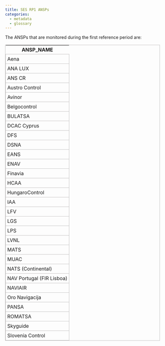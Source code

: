 ```yaml
---
title: SES RP1 ANSPs
categories:
  - metadata
  - glossary
---
```


<style>
table, td {
  border: 1px solid #bfbdbd;
  border-collapse: collapse;
}
td {
  padding: 5px;
}
</style>


The ANSPs that are monitored during the first reference period are: 

| ANSP_NAME |
|-----------|
| Aena |
| ANA LUX |
| ANS CR |
| Austro Control |
| Avinor |
| Belgocontrol |
| BULATSA |
| DCAC Cyprus |
| DFS |
| DSNA |
| EANS |
| ENAV |
| Finavia |
| HCAA |
| HungaroControl |
| IAA |
| LFV |
| LGS |
| LPS |
| LVNL |
| MATS |
| MUAC |
| NATS (Continental) |
| NAV Portugal (FIR Lisboa) |
| NAVIAIR |
| Oro Navigacija |
| PANSA |
| ROMATSA |
| Skyguide |
| Slovenia Control |